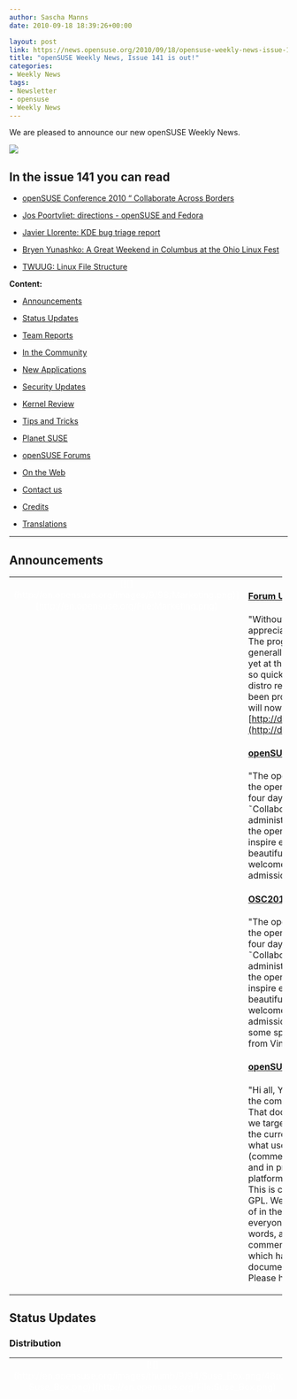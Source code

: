 ```yaml
---
author: Sascha Manns
date: 2010-09-18 18:39:26+00:00

layout: post
link: https://news.opensuse.org/2010/09/18/opensuse-weekly-news-issue-141-is-out/
title: "openSUSE Weekly News, Issue 141 is out!"
categories:
- Weekly News
tags:
- Newsletter
- opensuse
- Weekly News
---
```



We are pleased to announce our new openSUSE Weekly News.


<!-- more -->








[![](http://en.opensuse.org/images/6/6d/Opensuse_weekly_news_banner.png)](http://en.opensuse.org/File:Opensuse_weekly_news_banner.png)













## In the issue 141 you can read




  * [ openSUSE Conference 2010 “ Collaborate Across Borders](https://news.opensuse.org/?p=4519#openSUSE_Conference_2010_.E2.80.93_Collaborate_Across_Borders)


  * [ Jos Poortvliet: directions - openSUSE and Fedora](https://news.opensuse.org/?p=4519#Jos_Poortvliet:_directions_-_openSUSE_and_Fedora)


  * [ Javier Llorente: KDE bug triage report](https://news.opensuse.org/?p=4519#Javier_Llorente:_KDE_bug_triage_report)


  * [ Bryen Yunashko: A Great Weekend in Columbus at the Ohio Linux Fest](https://news.opensuse.org/?p=4519#Bryen_Yunashko:_A_Great_Weekend_in_Columbus_at_the_Ohio_Linux_Fest)


  * [ TWUUG: Linux File Structure](https://news.opensuse.org/?p=4519#TWUUG:_Linux_File_Structure)















**Content:**




  * [ Announcements](https://news.opensuse.org/?p=4519#Announcements)


  * [ Status Updates](https://news.opensuse.org/?p=4519#Status_Updates)


  * [ Team Reports](https://news.opensuse.org/?p=4519#Team_Reports)


  * [ In the Community](https://news.opensuse.org/?p=4519#In_the_Community)


  * [ New Applications](https://news.opensuse.org/?p=4519#New.2FUpdated_Applications_.40_openSUSE)


  * [ Security Updates](https://news.opensuse.org/?p=4519#Security_Updates)


  * [ Kernel Review](https://news.opensuse.org/?p=4519#Kernel_Review)


  * [ Tips and Tricks](https://news.opensuse.org/?p=4519#Tips_and_Tricks)


  * [ Planet SUSE](https://news.opensuse.org/?p=4519#Planet_SUSE)


  * [ openSUSE Forums](https://news.opensuse.org/?p=4519#openSUSE_Forums)


  * [ On the Web](https://news.opensuse.org/?p=4519#On_the_Web)


  * [ Contact us](https://news.opensuse.org/?p=4519#Feedback_.2F_Communicate_.2F_Get_Involved)


  * [ Credits](https://news.opensuse.org/?p=4519#Credits)


  * [ Translations](https://news.opensuse.org/?p=4519#Translations)







  



  






  






  






  






  






  






  






  






  






  






  






  






  






  






  






  






  






  






  






  






* * *


  






## Announcements








<table style="width: 98%;" class="zeroBorder" >
<tbody >
<tr >

<td style="color: rgb(255, 255, 255); text-align: center; vertical-align: top; width: 36px;" >[![](http://en.opensuse.org/images/9/98/Marketing.png)](http://en.opensuse.org/File:Marketing.png)
</td>

<td style="margin: 0pt 1em 0pt 0pt;" >


####  [Forum Users Benefit from openSUSE KDE Repository](https://news.opensuse.org/2010/09/12/forum-users-benefit-from-opensuse-kde-repository/)


"Without question, users who frequent the openSUSE forums are very appreciative of all the work being done by ALL the various development teams. The progressive nature of KDE4 continues to spark a great deal of interest generally, though especially do users want options to try the latest and greatest, yet at the same time maintain a level of stability. With KDE development moving so quickly between distribution releases, users don™t want to be stuck with the distro release version of KDE. The much requested 4.5.* stable repo has now been provided for openSUSE 11.3 users. Those currently using the Factory repo will now be able to switch to:  [http://download.opensuse.org/repositories/KDE:/Release:/45/openSUSE_11.3/](http://download.opensuse.org/repositories/KDE:/Release:/45/openSUSE_11.3/)"  


####  [openSUSE Conference 2010 “ Collaborate Across Borders](https://news.opensuse.org/2010/09/13/collaborate-across-borders/)


"The openSUSE Conference brings together users, contributors and friends of the openSUSE project from 20th to 23rd October in Nuremberg, Germany. Over four days, more than seventy talks and workshops explore the theme of ˜Collaboration Across Borders˜ in Free and Open Source software communities, administration and development. The conference is the yearly get-together of the openSUSE project to give its people a chance to meet face to face, talk to and inspire each other. It takes place in the Berufsförderungswerk Nuremberg in the beautiful surroundings of the Franconian metropole. Everybody interested is welcome to join and enjoy the program which starts each day at 9am, the admission is free."  


####  [OSC2010 Sneak Peaks “ Vincent Untz: Explaining GNOME 3](https://news.opensuse.org/2010/09/15/osc2010-sneak-peaks-vincent-untz-explaining-gnome-3/)


"The openSUSE Conference brings together users, contributors and friends of the openSUSE project from 20th to 23rd October in Nuremberg, Germany. Over four days, more than seventy talks and workshops explore the theme of ˜Collaboration Across Borders˜ in Free and Open Source software communities, administration and development. The conference is the yearly get-together of the openSUSE project to give its people a chance to meet face to face, talk to and inspire each other. It takes place in the Berufsförderungswerk Nuremberg in the beautiful surroundings of the Franconian metropole. Everybody interested is welcome to join and enjoy the program which starts each day at 9am, the admission is free. The openSUSE Conference 2010 Sneak Peaks will introduce some speakers and talks to you.]  Today we feature the talk Explaining GNOME 3³ from Vincent Untz."  


####  [openSUSE: Finding The Target](https://news.opensuse.org/2010/09/16/opensuse_finding_target/)


"Hi all, Your strategy team has been working hard, as promised, to incorporate the comments you have all given over the last few months into a new document. That document aims to describe where openSUSE stands right now, what users we target, what we are doing. Who we are has been covered pretty decently in the current community statement and now we would like to present you with what users we target.  While you can all give us your input in the usual way (commenting down here, replying on the openSUSE mailinglists, on the forums and in private mail or IM), we have decided to make use of another commenting platform which is much more suited for a discussion like the one we are having. This is called co-ment, a pretty awesome commenting tool under the GNU Affero GPL. We would like to ask you to give your input on the document there instead of in the other channels so the discussion will be more structured and easier for everyone to follow. Select some text you want to comment on (a word, a few words, a sentence) and choose the little yellow + sign on the top-left to add your comment. If you click a colored section of the text, you can see the comments which have been made on it and add your own. Easy peasy!  You can find the document here. And for reference here the openSUSE Strategy portal on the wiki. Please have fun!" 
</td>
</tr>
</tbody>
</table>





  









## Status Updates








### Distribution





<table style="width: 98%;" class="zeroBorder" >
<tbody >
<tr >

<td style="color: rgb(255, 255, 255); text-align: center; vertical-align: top; width: 36px;" >[![](http://en.opensuse.org/images/thumb/9/94/Suse_Box.png/48px-Suse_Box.png)](http://en.opensuse.org/File:Suse_Box.png)
</td>

<td style="margin: 0pt 1em 0pt 0pt;" >  




####  [Nelson Marques: merc retro adds fuse](http://nmarques.digitalwhores.net/2010/09/12/merc-retro-adds-fuse/)


"˜merc retro™ is a small project I started on SUSE Studio and aims to deploy a minimalist install of openSUSE 11.3 with GNOME and some applications. ˜merc retro™ is intended to run from a self bootable USB stick and comes packing some handpicked applications:..."  


####  [Jos Poortvliet: directions - openSUSE and Fedora](http://nowwhatthe.blogspot.com/2010/09/directions-opensuse-and-fedora.html)


"Interestingly enough, in parallel to our discussion about where we're going, Fedora is also discussing strategy. One particularly good blog post by MáirÃ­n Duffy about target users of Fedora offers some interesting insights.  **Situation** On Fedora, there are basically four repositories:  * Stable - end user product  * Testing - stabilisation tree  * Rawhide - development tree (our factory)  * Kopers - personal repositories (bit like our Build Service home projects)  As you might know, Fedora Stable does currently receive quite some package updates over it's lifecycle - catering to users who want the latest software. The downside of this is that it sacrifices stability - you can't have your cake and eat it too. And for some users - even that isn't enough. They want the latest Banshee when it is released right away - not wait for it to mature in Testing. So they have to enable Rawhide repositories - often bringing in far more unstable software than just Banshee or whatever they're after. And that software is build against a whole different stack - Rawhide has moved beyond stable of course, adding things like a newer glib or other base libraries and building against a newer GCC. All this creates a significant risk for instability."  


####  Bugzilla




**Important links:**




  * [Detailed Bugzilla Report](https://bugzilla.novell.com/report.cgi?x_axis_field=bug_severity&y_axis_field=product&z_axis_field=&query_format=report-table&short_desc_type=allwordssubstr&short_desc=&long_desc_type=fulltext&long_desc=&classification=openSUSE&bug_file_loc_type=allwordssubstr&bug_file_loc=&status_whiteboard_type=allwordssubstr&status_whiteboard=&keywords_type=anywords&keywords=&bug_status=UNCONFIRMED&bug_status=NEW&bug_status=ASSIGNED&bug_status=NEEDINFO&bug_status=REOPENED&emailassigned_to1=1&emailtype1=substring&email1=&emailassigned_to2=1&emailreporter2=1&emailqa_contact2=1&emailcc2=1&emailtype2=substring&email2=&bugidtype=include&bug_id=&votes=&chfieldfrom=&chfieldto=Now&chfieldvalue=&format=table&action=wrap&field0-0-0=noop&type0-0-0=noop&value0-0-0=)


  * [Submitting Bug Reports](http://en.opensuse.org/openSUSE:Submitting_bug_reports)


  * [Bug Reporting FAQ](http://en.opensuse.org/openSUSE:Bug_reporting_FAQ)


</td>
</tr>
</tbody>
</table>





  







## Team Reports





### Build Service Team





<table style="width: 98%;" class="zeroBorder" >
<tbody >
<tr >

<td style="color: rgb(255, 255, 255); text-align: center; vertical-align: top; width: 36px;" >[![](http://en.opensuse.org/images/9/98/OWN-oxygen-Build-Service.png)](http://en.opensuse.org/File:OWN-oxygen-Build-Service.png)
</td>

<td style="margin: 0pt 1em 0pt 0pt;" >


####  [Andreas Jaeger: Build Service Cheat Sheet](http://lizards.opensuse.org/2010/09/13/build-service-cheat-sheet/)


"Last week I had some discussions with colleagues about the build service and Berthold and Darix suggested to create some kind of reference card for the build service.  So, I™ve sat down, learned how others do sheat cheets, e.g. via XML or in OpenOffice.org and then decided to go the easy route with columns using an OpenOffice.org text document.  The first version is now available for download. It describes building packages for Factory, reviewing of package submissions, maintenance, package editing, miscellaneous commands and osc installation. The file is supposed to be printed on two sides of a paper “ and then cut the paper to A5."  


####  Build Service Statistics




Statistics can be found at [http://build.opensuse.org](http://build.opensuse.org/)



</td>
</tr>
</tbody>
</table>





  







### KDE Team





<table style="width: 98%;" class="zeroBorder" >
<tbody >
<tr >

<td style="color: rgb(255, 255, 255); text-align: center; vertical-align: top; width: 36px;" >[![](http://en.opensuse.org/images/thumb/7/73/Kde-logo.jpg/48px-Kde-logo.jpg)](http://en.opensuse.org/File:Kde-logo.jpg)
</td>

<td style="margin: 0pt 1em 0pt 0pt;" >  




####  [Javier Llorente: KDE bug triage report](http://lizards.opensuse.org/2010/09/12/kde-bug-triage-report/)


"Last month there was a KDE bug triage (sorry for the late report) and we squashed 60 bugs :-D  Thanks to all the people who contributed in making the KDE experience a bit better, especially Stephen Dunn and Christian Trippe. ;-)  Remember, this hasn™t finished here. Going through the bug reports always helps!" 
</td>
</tr>
</tbody>
</table>





  







### Mono Team





<table style="width: 98%;" class="zeroBorder" >
<tbody >
<tr >

<td style="color: rgb(255, 255, 255); text-align: center; vertical-align: top; width: 36px;" >[![](http://en.opensuse.org/images/thumb/8/87/Mono_project_logo.png/48px-Mono_project_logo.png)](http://en.opensuse.org/File:Mono_project_logo.png)
</td>

<td style="margin: 0pt 1em 0pt 0pt;" >  




####  [AndrÃ©s G. Aragoneses: Fines and NGOs](http://knocte.blogspot.com/2008/04/fines-and-ngos.html)


"My flatmates and I are moving to another place. Actually, it's a place that is very close to the previous one, so we will still live in the center of Madrid. Basically the place is a bit better, with less traffic noise, and we now have a big terrace to enjoy the summer better!  However, the move is turning a bit irritating because it has coincided with the Q1 timeline of our project and I'm becoming crazy trying to give my best with both things. This move was planned even before I joined Novell; if I had joined before, maybe I would have preferred to stay in the previous place because now it's very likely that I move to Cambridge (MA) on October of this year." 
</td>
</tr>
</tbody>
</table>





  







### openFATE Team





<table style="width: 98%;" class="zeroBorder" >
<tbody >
<tr >

<td style="color: rgb(255, 255, 255); text-align: center; vertical-align: top; width: 36px;" >[![](http://en.opensuse.org/images/thumb/c/c2/Logo-fate.png/48px-Logo-fate.png)](http://en.opensuse.org/File:Logo-fate.png)
</td>

<td style="margin: 0pt 1em 0pt 0pt;" >  




####  [#310515: Filesystem compatybility layer](https://features.opensuse.org/310515)


"Many closed source software are designed to working with only one operating system. Main problem to creating closed source application to Unix is filesystem hierarchy difference. (...)"  


####  [#310516: YaST2 DNSSEC](https://features.opensuse.org/310516)


"With the root zone now being signed, DNSSEC is finally seeing adoption. It would be really nice for YaST to be able to generate a signed zone."  


####  [#310517: DKIM and DomainKeys support](https://features.opensuse.org/310517)


"DKIM is now widely adopted by all major E-Mail providers and is considered a key check in anit-spam systems. While many people and organizations deploy one of the big integrated mail solutions or use a hosted solution, some just want good, old, plain SMTP. We should help these people, to get highest level of security directly with their operating system of choice."  


####  [#310518: Make openSUSE 11.4 12.0](https://features.opensuse.org/310518)


"Since going from SUSE 9 to 10, going to the next major version happened after xx.3. openSUSE 11.4 will come after 11.3, so it should follow this pattern. If this became permanent, then with the release cycle one could always predict what release and when."  


####  [#310530: 4 Options for better SUSE install and backup flexibility](https://features.opensuse.org/310530)


"I would like to see the same installation flexibility for SUSE as is available for Ubuntu and Fedora.  SUSE uses a wonderfully polished installer, however, the following features are either missing or I am not informed on how to use the following, which I think would be a great addition to SUSE distro and suse studio for the average or even small business user. (...)"  


####  [#310532: Using the torrent protocol in package manager](https://features.opensuse.org/310532)


"I believe talk about the benefits of the torrent protocol is not necessary.  Integrating the torrent in yast (or directly in libzypp), will also reduce the bandwidth consumption of servers, improving the speed of many users.It would be possible to use all of the servers contained in metalink and add them as seed. (...)"  


####  [#310560: Server Download Option for 11.4+](https://features.opensuse.org/310560)


"I am sure this may have been proposed before, but just in case I think it is a good move if the SUSE project would consider the following...  #Proposal Break 11.4+ distributions into the following downloadable images from the opensuse.org site..."  


####  [#310563: Dashboard Install GUI](https://features.opensuse.org/310563)


"Create a dashboard install on the DVD at the installation screen to help new users better understand the install options available to them. By this I mean where the selections come up to install Gnome, KDE, etc. that a dashboard listing replace it showing the Gnome, KDE, LXDE, XCFE, JeOS, Server, and Server/Server GUI as separate icons rather than a drop down list to select. Additionally, as the user scrolls across the icon it would give them a a summary description of the type of system it will install and possibly a screenshot or two to see if they will like it visually. Then as the install proceeds the user can customize the package selection later as is currently part of the system."  


####  Statistics




[Feature](https://features.opensuse.org/) statistics for [openSUSE 11.4](https://features.opensuse.org/statistic/product/22236)




[More information on openFATE](http://en.opensuse.org/openSUSE:Openfate)



</td>
</tr>
</tbody>
</table>





  







### Translation Team





<table style="width: 98%;" class="zeroBorder" >
<tbody >
<tr >

<td style="color: rgb(255, 255, 255); text-align: center; vertical-align: top; width: 36px;" >[![](http://en.opensuse.org/images/thumb/9/95/Icon-localize.png/48px-Icon-localize.png)](http://en.opensuse.org/File:Icon-localize.png)
</td>

<td style="margin: 0pt 1em 0pt 0pt;" >  




####  Localization




  * Daily updated translation statistics are available on the [openSUSE Localization Portal](http://i18n.opensuse.org/). 


  * [Trunk Top-List](http://i18n.opensuse.org/stats/trunk/toplist.php) “ [Localization Guide](http://en.opensuse.org/OpenSUSE_Localization_Guide)


</td>
</tr>
</tbody>
</table>





  









## In the Community 








<table style="width: 98%;" class="zeroBorder" >
<tbody >
<tr >

<td style="color: rgb(255, 255, 255); text-align: center; vertical-align: top; width: 36px;" >[![](http://en.opensuse.org/images/3/31/Icon-project.png)](http://en.opensuse.org/File:Icon-project.png)
</td>

<td style="margin: 0pt 1em 0pt 0pt;" >  




####  [Bryen Yunashko: A Great Weekend in Columbus at the Ohio Linux Fest](http://feedproxy.google.com/%7Er/Bryen/%7E3/S6MLBhvOYCE/)


"The weekend has come and gone and I™ve had a great weekend at the Ohio Linux Fest in Columbus, Ohio. A bit busy and intense at times as I was wearing my two hats¦ both representing openSUSE and representing GNOME-A11y.  So, I got there on Friday morning and checked out the only two sessions I could make time to see for the whole weekend. Unfortunately, ASL interpreters I had arranged for to assist me over the weekend had backed out so I was very lost communication-wise for the most part during the weekend. But I persevered¦.  I checked out the sessions led by Mel Chua (Red Hat™s Community Education Engineer) and Robyn Bergeron (Fedora Marketing lead). I had befriended both of them just a couple of months earlier at the Community Leadership Summit. Even though I wasn™t going to have an interpreter present, I went to see both sessions because I™m always supportive of those whom I know and go to their sessions as a show of support whenever I can."  


###  Events & Meetings




Past: 




  * [**September 08, 2010: openSUSE Board Meeting**](https://news.opensuse.org/2010/03/24/opensuse-board-meeting/)


  * [**September 14, 2010: openSUSE GNOME IRC Meeting**](https://news.opensuse.org/2010/09/08/opensuse-gnome-irc-meeting-2/)


  * [**September 15, 2010: German Wiki Team Meeting**](https://news.opensuse.org/2010/05/30/german-wiki-team-meeting-2/)


  * [**September 16, 2010: ï»¿openSUSE KDE Team meeting**](https://news.opensuse.org/2010/05/13/%ef%bb%bfopensuse-kde-team-meeting/)



Upcoming: 




  * [** September 21, 2010: openSUSE Marketing Team Meeting**](https://news.opensuse.org/2010/07/26/opensuse-marketing-team-meeting-7/)


  * [** September 22, 2010: openSUSE Board Meeting**](https://news.opensuse.org/2010/03/24/opensuse-board-meeting/)


  * [** September 29, 2010: German Wiki Team Meeting**](https://news.opensuse.org/2010/05/30/german-wiki-team-meeting-2/)


  * [** September 30, 2010: ï»¿openSUSE KDE Team meeting**](https://news.opensuse.org/2010/05/13/%ef%bb%bfopensuse-kde-team-meeting/)


  * You can find more informations on other events at: 


    * [openSUSE News/Events](https://news.opensuse.org/category/events/) “ [Local events](http://en.opensuse.org/openSUSE:Ambassadors_events)




###  openSUSE for your ears




  * The openSUSE Weekly News are available as Livestream or Podcast in the German Language. You can hear it or download it on [http://blog.radiotux.de/podcast](http://blog.radiotux.de/podcast). 




###  From Ambassadors





####  [Carlos Ribeiro: The openSUSE ambassadors were present at VOLDAY](http://softwarelivre.org/usesuse/blog/the-opensuse-ambassadors-were-present-at-volday)


"The first VOLDAY helded in SÃ£o Paulo is over ...  But ... For sure I can say that was another success for Brazilians Linux communities, sponsors, and everyone involved, had an excellent level of talks and the presence of ambassadors openSUSE was secured by two presentations and distribution of some openSUSE dual-layer DVDs, which surprised everyone because one side has the facility for 32-bit machines and 64-bit in other side. (...)"  


####  [Bruno Friedmann: frOsCamp day I](http://lizards.opensuse.org/2010/09/17/froscamp-day-i/)


"So our little team found it™s way to Zürich yesterday.  Every body is here this morning.  More content will be coming, but I offer you an exclusive look & preview right now !"  


###  openSUSE in $COUNTRY


"Details"  


###  Communication




  * [The Mailinglists](http://lists.opensuse.org/)


  * [The openSUSE Forums](http://forums.opensuse.org/)] 




###  Contributors




  * [The User Directory](http://users.opensuse.org/)


</td>
</tr>
</tbody>
</table>





  









## New/Updated Applications @ openSUSE








<table style="width: 98%;" class="zeroBorder" >
<tbody >
<tr >

<td style="color: rgb(255, 255, 255); text-align: center; vertical-align: top; width: 36px;" >[![](http://en.opensuse.org/images/1/10/OWN-oxygen-New-Updated-Applications.png)](http://en.opensuse.org/File:OWN-oxygen-New-Updated-Applications.png)
</td>

<td style="margin: 0pt 1em 0pt 0pt;" >


####  [Packman: guake 0.4.2-1](http://packman.links2linux.org/package/guake)


"Guake is a top-down terminal for Gnome (in the style of Yakuake for KDE, Tilda or the terminal used in Quake)."  


####  [Packman: pyalsaaudio 0.6-1](http://packman.links2linux.org/package/pyalsaaudio)


"This package contains wrappers for accessing the ALSA API from Python. It is currently fairly complete for PCM devices and Mixer access. MIDI sequencer support is low on our priority list, but volunteers are welcome. "  


####  [Awesome Music Player That Rocks: Jajuk](http://tuxarena.blogspot.com/2010/09/awesome-music-player-that-rocks-jajuk.html)


"Jajuk is a free, cross-platform music player available for Linux, Windows and Mac OS X, written in Java. I never used Jajuk before, so I tested it for the first time today, an I'm really impressed. Let me explain.  **Introduction** The version I'm going to talk about is 1.9 RC2, which is the version currently included in Ubuntu 10.10 Beta. Jajuk is written in Java and it uses the mplayer engine for playing audio files, and comes with a full set of features, most of them reviewed here."  The Package jajuk is [available](http://packman.links2linux.de/package/jajuk) in the Packman Repository.  


####  [Packman: kmediafactory 0.8.0-2](http://packman.links2linux.org/package/kmediafactory)


"KMediafactory is easy to use template based dvd authoring tool. You can quickly create DVD menus for home videos and TV recordings in three simple steps."  


####  [Packman: cclive 0.6.3-1](http://packman.links2linux.org/package/cclive)


"cclive is a command line video extraction utility similar to clive but focuses on low requirements. Its features are few and essential.  cclive is intended for users who prefer lightweight and "snappy" programs. It was written in C and depends on libcurl. cclive sports much of the same features but some compromises were made along the way to keep the prerequisites low."  


####  [Packman: eMount 0.10.3](http://packman.links2linux.org/package/eMount)


"EMount is a free system administrator tool for Linux that can mount, encrypt and manage disk image files and physical disk drives. It relies on cryptsetup, which implements the LUKS disk encryption specification."  


####  [OMG!SUSE! team: F-Spot 0.8: Attention grabbing headline!](http://feedproxy.google.com/%7Er/omgsuse/%7E3/W8ad0UYeLJY/f-spot-08-attention-grabbing-headline)


"Oh yeah, I bet that headline really grabbed your attention didn't it! Let's face it, to the untrained eye F-Spot announcing a new stable release series might not seem exciting but I can assure it kind-of sort-of is.  In the three or four months since the last stable version, 0.6.2, was released the F-Spot team has been churning through releases throughout the summer fixing bugs left and right, refactoring code and adding the occasional snazzy feature." F-Spot is available in the GNOME:Apps Repository."  


####  [OBS openSUSE:11.3:Update/seamonkey r2 commited](http://hermes.opensuse.org/messages/5175754)


"Updated to Version 2.0.8"  


####  [OBS openSUSE:11.3:Update/MozillaFirefox r2 commited](http://hermes.opensuse.org/messages/5151796)


"Updated to Version 3.6.10"  


####  [OBS openSUSE:11.3:Update/mozilla-xulrunner192 r2 commited](http://hermes.opensuse.org/messages/5151795)


"Updated to 1.9.2.10" 


  * You can find other interesting Packages at: 


  * [Packman](http://packman.links2linux.de/rdf/packman_en.rdf) “ [OBS](https://hermes.opensuse.org/feeds/53368.rdf)


</td>
</tr>
</tbody>
</table>





  









## Security Updates








<table style="width: 98%;" class="zeroBorder" >
<tbody >
<tr >

<td style="color: rgb(255, 255, 255); text-align: center; vertical-align: top; width: 36px;" >[![](http://en.opensuse.org/images/6/68/Logo-SecurityUpdates.png)](http://en.opensuse.org/File:Logo-SecurityUpdates.png)
</td>

<td style="margin: 0pt 1em 0pt 0pt;" >


To view the security announcements in full, or to receive them as soon as they're released, refer to the [openSUSE Security Announce](http://lists.opensuse.org/opensuse-security-announce/) mailing list.  

  







####  [SUSE Security Announcement: Linux kernel (SUSE-SA:2010:041)](http://lists.opensuse.org/opensuse-security-announce/2010-09/msg00005.html)




  * Package: kernel 


  * Announcement ID: SUSE-SA:2010:041 


  * Date: Fri, 17 Sep 2010 14:00:00 +0000 


  * Affected Products: openSUSE 11.3 


  * Vulnerability Type: local privilege escalation 


  * CVSS v2 Base Score: 7.2 (AV:L/AC:L/Au:N/C:C/I:C/A:C) 


  * SUSE Default Package: yes 




####  [SUSE Security Announcement: Linux kernel (SUSE-SA:2010:040)](http://lists.opensuse.org/opensuse-security-announce/2010-09/msg00004.html)




  * Package: kernel 


  * Announcement ID: SUSE-SA:2010:040 


  * Date: Mon, 13 Sep 2010 15:00:00 +0000 


  * Affected Products: SUSE Linux Enterprise High Availability 


  * Extension 11 SP1 


  * SUSE Linux Enterprise Desktop 11 SP1 


  * SUSE Linux Enterprise Server 11 SP1 


  * Vulnerability Type: remote denial of service 



  





</td>
</tr>
</tbody>
</table>





  









## Tips and Tricks








<table style="width: 98%;" class="zeroBorder" >
<tbody >
<tr >

<td style="color: rgb(255, 255, 255); text-align: center; vertical-align: top; width: 36px;" >[![](http://en.opensuse.org/images/9/98/OWN-oxygen-Tips-and-Tricks.png)](http://en.opensuse.org/File:OWN-oxygen-Tips-and-Tricks.png)
</td>

<td style="margin: 0pt 1em 0pt 0pt;" >  




###  For Desktop Users





####  [Scott Photographics: How to make Photographs Vintage in GIMP](http://www.scottphotographics.com/how-to-make-photographs-vintage-in-gimp/)


"Vintage style is sometimes desired to achieve a certain mood and aesthetic for a photograph. In this Gimp tutorial I™ll show you how to make your photographs Vintage in a few short easy steps. (...)" 


  







###  For Commandline/Script Newbies





####  [TWUUG: Linux File Structure](http://www.twuug.org/mediawiki/index.php/Linux_File_Structure)


"There are many differences between Linux and a MS-Windows system, but the most noticeable and beneficial is the file system. In Linux we do not use drive letters to symbolize different partitions or drives. Under Linux, there is one main directory the / or root directory. You can relate this to the C: drive under MS-Windows. Each directory can be a directory or a mounted partition.  The main directory is called the root directory, and it's denoted with a single slash (/). This concept may seem strange, but it actually makes life easy for you when you want to add more space. As an example, lets say you are running out of space in your home directory, in Linux you can hook a new hard drive up to your computer, copy the files from your home directory to it and mount it as your /home directory. This functionality allows a lot less modification and trouble when expanding your system." 


  







###  For Developers and Programmers





####  [HowtoForge/Falko Timme: Installing PHP5 Debugger On OpenSUSE 11.3](http://www.howtoforge.com/installing-php5-debugger-on-opensuse-11.3)


"This tutorial shows how to install php5 debugger (xdebug) on OpenSUSE 11.3.  I suppose you have installed Apache2 and PHP5 packages through zypper or yast. If not, please run: 


zypper install php5 apache2 apache2-mod_php5


The reason I use xdebug is, as far as I know now, xdebug supports php 5.3 or above. (...)"  


####  [Benjamin Weber: Java Abuse: Inline instanceof](http://benjiweber.co.uk/blog/2010/09/16/java-abuse-inline-instanceof/)


"One annoyance in Java is having to do instanceof checks on multiple lines. e.g.  if (object instanceof Foo) { Foo foo = (Foo)object; foo.foo(); }  While this is often a sign of a design failure, there are times when instanceof checks are required often due to framework constraints etc. The above is quite ugly and involves using 3 lines instead of 1 for a single method call. If foo() is a void method we can™t even use the ternary ? : operator to make it more concise."  


####  [Ladislav Slezak: Debugging Ruby on Rails Application](http://lslezak.blogspot.com/2009/05/degugging-ruby-on-rails-application.html)


"How to debug a Ruby on Rails application?  I needed to debug a Ruby on Rails application which I just have started to develop. I put some logging commands to the code but it's not as good as using a full debugger for inspecting internal data at runtime.  **What's needed?** For debugging a Rails application ruby-debug gem is needed. It can be installed by command sudo gem install ruby-debug in Linux or as a package from an installation repository."  


####  [Ladislav Slezak: Renaming a Rake task](http://lslezak.blogspot.com/2009/06/renaming-rake-task.html)


"Rake has a class for creating packaging task which builds a compressed package from the sources. It's called Rake::PackageTask and it's quite easy to use it, see the documentation.  Unfortunately the name of the created task is package and it's hardcoded so it cannot be changed.  Yast uses make and the standard targets are package and package-local." 


  







###  For System Administrators





####  [Pascal Bleser: My dot Xdefaults](http://dev-loki.blogspot.com/2010/09/my-dot-xdefaults.html)


"~/.Xdefaults is the configuration file for all X applications and while most nowadays provide configuration interfaces, some can only be configured there. rxvt-unicode is one of them, but it's probably the fastest X terminal emulator available today, both in terms of startup and render times. It is also exceptionally good at rendering unicode.  The default colors in terminals are quite.. well, let's say "flashy" and not necessarily sweet on the eye, to say the least. Some months ago, I ran over an Xdefaults configuration for rxvt-unicode that changes those colors to a nice-on-the-eye, consistent set of darker colors, which fit exceptionally well in a terminal with a black background. Unfortunately, I don't have the URL any more, and all credits go to the original author."  


####  [Jigish Gohil: On-Access virus scanning on openSUSE 11.3](http://lizards.opensuse.org/2010/09/14/on-access-virus-scanning-on-opensuse-11-3/)


"One of the most useful deployment scenario for Linux in enterprise or educational environment is a fileserver with on access virus scanning, to serve Windows PCs on the network of course. Long ago there used to be samba-vscan that worked very nicely, it went missing in openSUSE 11.2 so dazuko kernel module worked in its place. On 11.3 dazuko is no longer available, enter dazukofs.  DazukoFS is a stack-able filesystem for virus scanning, here is how it works:  Install clamav, clamav-db and dazukofs, dazukofs-kmp-yourkernelflavor via 1-click."  


####  [HowtoForge/Falko Timme: How To Set Up WebDAV With Apache2 On OpenSUSE 11.3](http://www.howtoforge.com/how-to-set-up-webdav-with-apache2-on-opensuse-11.3)


"This guide explains how to set up WebDAV with Apache2 on an OpenSUSE 11.3 server. WebDAV stands for Web-based Distributed Authoring and Versioning and is a set of extensions to the HTTP protocol that allow users to directly edit files on the Apache server so that they do not need to be downloaded/uploaded via FTP. Of course, WebDAV can also be used to upload and download files. (...)"  


####  [Jared Ottley: Alfresco: Default Quota Policy](http://feeds.ottleys.net/%7Er/jaredottley/%7E3/XNvJqbv3GxM/alfresco-default-quota-policy)


"For this post I want to share another policy from recent request from a customer. The project was to help them develop a way to have usage quotas set to a default value when a new user/person was added to Alfresco. (There is an important distinction between the two.) A few months ago I had a discussion about possible ways to implement this kind of functionality with a co-worker and had a few ideas brewing as we started the engagement."  


####  [Thomas Schmidt: Developing Google Android Apps on openSUSE](http://digitalflow.de/index.php?seite=blog&postid=36)


"Creating an Android application is quite easy, you basically need 3 things:  * The Google Android SDK Tools (a complete set of development and debugging tools)  * Eclipse with the Android Development Tools (ADT) Plugin  * A good idea for your new app :-)" 
</td>
</tr>
</tbody>
</table>





  









## Planet SUSE








<table style="width: 98%;" class="zeroBorder" >
<tbody >
<tr >

<td style="color: rgb(255, 255, 255); text-align: center; vertical-align: top; width: 36px;" >[![](http://en.opensuse.org/images/thumb/f/fe/Logo-PlanetSUSE.png/48px-Logo-PlanetSUSE.png)](http://en.opensuse.org/File:Logo-PlanetSUSE.png)
</td>

<td style="margin: 0pt 1em 0pt 0pt;" >  




####  [Andres Silva: Menu Spectrum: Understanding Start Menus Across Different Platforms](http://anditosan.blogspot.com/2010/09/menu-spectrum-understanding-start-menus.html)


"Here is the long awaited review of some of the developments on the launch menu sector. Please take notice that because of the great variety of menus out there, I will make mistakes in their names. They could be called "start menu," "launcher," etc. So please, bear with me through this post. Hopefully putting these menus side by side will help us make sense of what we use in order to launch applications on our operating systems.  It is important to understand these menus and the changes they have suffered over time. probably you will find valuable information that will aid us in making a better launcher application for openSUSE."  


####  [Pascal Bleser: Packman for SLE 11 SP1](http://dev-loki.blogspot.com/2010/09/at-packman-and-with-support-of-dinar.html)


"At Packman, and with the support of Dinar "k0da" Valeev, who provided us with an additional build host for our Build Service instance, we now provide a selected set of "essential" multimedia/codec packages for SUSE Linux Enterprise 11 (SP1)."  


####  [OMG!SUSE! team: OMG! SUSE! entrevista Jos Poortvliet!](http://feedproxy.google.com/%7Er/omgsuse/%7E3/GWaOuFjp-Ew/omg-suse-entrevista-jos-poortvliet)


"openSUSE Ambassador and all around nice guy, Carlos Ribeiro, translated our "September Geeko Gist" into Brazilian-Portuguese over on softwarelivre.org.  While I don't speak the language, Carlos has done a great job helping out with the openSUSE Marketing team as well as the openSUSE Ambassadors program in Brazil, so I'm sure the translation is nearly perfect.  If you're fluent, you should check out his translation: OMG! SUSE! entrevista Jos Poortvliet!"  


####  [OMG!SUSE! team: Browsing Comfortably on KDE](http://feedproxy.google.com/%7Er/omgsuse/%7E3/eoM8mdmsIzU/browsing-comfortably-kde)


"Being a KDE user, I can get annoyed by the fact that a lot of popular apps out there using GTK+ somehow never seem to look right in KDE! Two of the most notable offenders are the popular web browsers (as you all told us last week): Opera and Google Chrome. Let's make them look nice and polished on our already beautiful KDE desktop:"  


####  [Thomas Thym: Strategy is mighty!](http://ungethym.blogspot.com/2010/09/strategy-is-mighty.html)


"Following the openSUSE strategy discussion I read some reasonable questions and comments like: Why do we invest time into that useless strategy discussion? What is the benefit of a strategy? Strategy is only for companies!  This is a follow up to my friend Jos' post about strategy.  **I love strategy!** (Strategy was one of my major subjects at university and a research focus of the chair I worked and taught over four years.) So I might be biased. Nevertheless I want to convince you share some of my thoughts."  


####  [Michal Marek: Another openSUSE kernel git repo](http://lizards.opensuse.org/2010/09/14/another-opensuse-kernel-git-repo/)


"The mirror of the openSUSE kernel-source repository has been around for several months already, now there is something new: A repository that is actually usable :-) . The current kernel-source repository is a series of patches managed in git, which has some upsides, like the ability to easily cherry-pick a patch and port it to a different branch or send it upstream. But it is quite painful if you want to work with the code itself and not with patch files. A task as simple as determining if drivers/¦/foo.c in openSUSE-11.3 has or does not have a certain change requires checking out the branch and running the sequence-patch script to be able to look at the file. If you need to know when was the file changed, you have to run ˜quilt patches <file>™ to find out what patches touched the file and then ask git about the history of these patches. Neither convenient nor efficient. That™s why we have a second repository, that contains the mainline tree with all the suse patches applied. It™s located at [http://gitorious.org/opensuse/kernel](http://gitorious.org/opensuse/kernel), the clone url is git://gitorious.org/opensuse/kernel.git."  


####  [Duncan Mac-Vicar: The future of KDE instant messaging is happening now](http://duncan.mac-vicar.com/blog/archives/771#utm_source=feed&utm_medium=feed&utm_campaign=feed)


"Almost nine years passed since the first lines of Kopete code started to take form, in a remote country in the south part of the globe.  Still today, looking at an old Kopete screenshot has a special meaning for me. I had so much fun. I learned hundred of tricks and certainly it shaped me as a developer. Working with brilliant hackers across the world brought this multicultural curiosity. Both things combined resulted in myself living in a different country, married to a woman from yet another one, and having friend parties where almost everyone was from a different place, and working in a company involved in this great hobby.  However the world was different by then. At that point the discussion was whether you ICQed or you sent viruses via MSN. And the most difficult challenge was to get file transfer done right. Nothing of that matters anymore."  


####  [Luc Verhaegen: The linux desktop is dead!](http://libv.livejournal.com/22502.html)


"Or so it will be, soon, if these guys get their way.  Apparently, and this has been the hot new idea for the last year or two; for Xserver 1.10 people want to get rid of one of the greatest things that XFree86 brought us, and one of the better changes that happened after the X.org fork: modular graphics drivers.  While the current proposal is simply to undo the modularization work of the mid-naughties (thanks jezza!), it immediately sparked the imagination of others to go even further (to which Alanc answered rather strikingly). But merging drivers back is in itself already a very damaging move." 
</td>
</tr>
</tbody>
</table>





  









## openSUSE Forums








<table style="width: 98%;" class="zeroBorder" >
<tbody >
<tr >

<td style="color: rgb(255, 255, 255); text-align: center; vertical-align: top; width: 36px;" >[![](http://en.opensuse.org/images/e/ed/OWN-oxygen-openSUSE-Forums.png)](http://en.opensuse.org/File:OWN-oxygen-openSUSE-Forums.png)
</td>

<td style="margin: 0pt 1em 0pt 0pt;" >


####  [KDE4.5.* Repo Becomes available](http://forums.opensuse.org/english/news/tech-news/446152-kde-4-5-stable-repo-now-available.html)


"This is much awaited and desired by forum users. It's announcement should bring resounding praise and shouting from the rooftops."  


####  [Problem Booting after Kernel Update](http://forums.opensuse.org/english/get-help-here/install-boot-login/446005-problems-booting-after-update-opensuse-11-3-a.html)


"Get a fix on some of the problems being experienced after the latest Kernel Update. Not a pretty sight and for some, getting it fixed is no walk in the park."  


####  [Mounting Partitions](http://forums.opensuse.org/english/get-help-here/install-boot-login/446029-making-native-partition-extension.html)


"I used poetic licence on the title because the OP was somewhat confused. There is some useful info in this thread."  


####  [GMplayer not Playing Smoothly](http://forums.opensuse.org/english/get-help-here/multimedia/445722-gmplayer-doesnt-play-smoothly-11-3-a.html)


"User experience differing playback results from different media players. If we can just encourage them to follow the media guide." 
</td>
</tr>
</tbody>
</table>





  









## On the Web








<table style="width: 98%;" class="zeroBorder" >
<tbody >
<tr >

<td style="color: rgb(255, 255, 255); text-align: center; vertical-align: top; width: 36px;" >[![](http://en.opensuse.org/images/d/d6/OWN-oxygen-On-the-Web.png)](http://en.opensuse.org/File:OWN-oxygen-On-the-Web.png)
</td>

<td style="margin: 0pt 1em 0pt 0pt;" >  




###  Announcements





####  [Adobe Flash Player "Square"](http://labs.adobe.com/technologies/flashplayer10/)


"AdobeÂ® FlashÂ® Player "Square" is a preview release that enables native 64-bit support on Linux, Mac OS, and Windows operating systems, as well as enhanced support for Microsoft Internet Explorer 9 beta.  We have made this preview available so that users can test existing content and new platforms for compatibility and stability. Because this is a preview version of Flash Player, we don™t expect it to be as stable as a final release version of Flash Player. Use caution when installing Flash Player "Square" on production machines. (...)" 


  







###  Call for participation





####  [Miguel de Icaza: Unix Stack Exchange: Call for Help](http://tirania.org/blog/archive/2010/Sep-14.html)


"Thanks to everyone that helped us get the Unix StackExchange group up and running.  The site went into preview in record time, and then we went into Beta.  My call for help: I am currently at 1,211 points, on 6th place answering questions on the site.  So what I need you guys is to go and ask some interesting questions about Unix, Linux, Gnome in there, and I get to answer them with some awesome background.  If you ever had a pressing Unix question, now is the time to ask it on the site, and help me get those points up." 


  







###  Reports





####  [linuxjournal/Susan Linton: Scary New Horror Adventure Available for Linux](http://www.linuxjournal.com/content/scary-new-horror-adventure-available-linux?utm_source=feedburner&utm_medium=feed&utm_campaign=Feed%3A+LinuxJournal-BreakingNews+%28Linux+Journal+-+Breaking+News%29)


"The folks who brought the three-part Penumbra series to the Linux community now bring us another even more terrifying adventure. Amnesia: The Dark Descent follows Daniel as he confronts a sinister dark shadow in his quest to hunt and kill evil Alexander in order to save his own mind and life. Danger hides in every corner. Risk life and limb at every turn, your very sanity in peril with every step into the dark descent."  


####  [Linux.com/Joe Brockmeier: Five Features to Look Forward to in Firefox 4.0](http://www.linux.com/learn/tutorials/361828-five-features-to-look-forward-to-in-firefox-40)


"Firefox 4.0 is still a bit away from final release, but the time to think about switching is now. The Mozilla Project is releasing Firefox 4.0 beta 6 this week, and the current builds are really good. Why switch? I™ll give you five excellent reasons to jump on the 4.0 train today.  One of the great things about open source development is that you don™t have to wait for the final product to ship to get your hands on it. Case in point, I™ve been running development builds of the Firefox 4.0 series off and on for weeks. You can too, if you don™t mind some rapid changes and possible instability."  


####  [Phoronix/Michael Larabel: A First Look At The 2010 Linux Graphics Survey Results](http://www.phoronix.com/scan.php?page=article&item=lgs_2010_xds&num=1)


"Earlier this month we started once again our annual Linux Graphics Survey in which we poll our readers about their choices and opinions concerning graphics cards, display drivers, and other graphics / X.Org related features of the Linux desktop. While this survey is still going on through the end of September -- so you [still have time to participate](http://www.phoronix.com/vr.php?view=15238) -- here are the results from the first 6,300 people to submit their responses. We are publishing the results so far since there is the X Developers' Summit this week in Toulouse and some of these findings may prove to be useful during those discussions. (...)" 


  







###  Reviews and Essays





####  [Network World/Joe Brockmeier: Who's buying Novell? Place your bets](http://www.networkworld.com/community/blog/whos-buying-novell-place-your-bets)


"Rumor has it that Novell has tentatively reached a sale agreement that would split the business in two, and sell the Linux half to "a strategic buyer." Assuming the deal goes through, who's the unnamed suitor, and what does it mean for the SUSE Linux business and the openSUSE Project? (...)"  


####  [opensource.com/Chris Grams: Are you building a community or a club?](http://opensource.com/business/10/9/are-you-building-a-community-or-a-club)


"I've never been much for clubs. When I was young, I made a lousy cub scout. I wasn't a real "joiner" in high school or college either (just enough to get by) and I still don't get actively involved in many professional associations today.  But I'm a sucker for a noble mission. I find myself getting drawn into all sorts of things these days. Good causes, interesting projects, even big ideas like the reinvention of management all share my extra attention, brainpower, and resources. (...)"  


####  [hostreview/Josh Evin: Why Security Matters to us All](http://www.hostreview.com/blog/100913-why-security-matters-to-us-all)


"Most people take the Internet for granted. When it comes to the Internet as we know it “ Social Networks, Media Sites, Email, File Repositories, etc. “ usability is as far as our concern extends. If it works, that is all we care about. But the truth of the matter is that understanding the complexity of the Internet also helps you to understand why security is so overwhelmingly important, yet often overlooked."  


####  [LinuxMagazine/Joe Brockmeier: A quick look at OpenIndiana](http://www.linux-mag.com/id/7861/)


"OpenSolaris is dead, but OpenIndiana lives on. Just a few weeks after Oracle made it clear that OpenSolaris was dead as a doornail, the Illumos and OpenIndiana folks have a distribution ready for the OpenSolaris community that™s been left in a lurch by Oracle.  The code dropped on Tuesday, so I haven™t had a lot of time to muck with OpenIndiana yet. I spent a few hours with the live CD and installed it into VMware." 


  







###  Warning!





####  [US-CERT Current Activity - Adobe Releases Security Advisory for Flash Player](http://www.us-cert.gov/current/index.html#adobe_releases_security_advisory_for4)


"Adobe has released a security advisory to alert users of a vulnerability affecting Adobe Flash Player. This vulnerability affects Flash Player 10.1.82.76 and earlier versions for Windows, Macintosh, Linux, Solaris, and Adobe Flash Player 10.1.92.10 for Android.  Exploitation of this vulnerability may allow an attacker to execute arbitrary code or cause a denial-of-service condition." 


  







###  LOL





####  [Alexander Naumov: Free BEER for free people](http://lizards.opensuse.org/2010/09/17/free-beer-for-free-people/)


"When we call beer free, we mean that it respects the users™ essential freedoms: the freedom to drink it, to study and change it, and to return empties with or without some changes. This is a matter of freedom, not price, so think of free speech, but in this case also free beer too.  Why man have to choose a free beer? Because it™s open and free to use. Everybody can give some feedback on the freebeer™s twitter page." 
</td>
</tr>
</tbody>
</table>





  









## Feedback / Communicate / Get Involved








<table style="width: 98%;" class="zeroBorder" >
<tbody >
<tr >

<td style="color: rgb(255, 255, 255); text-align: center; vertical-align: top; width: 36px;" >[![](http://en.opensuse.org/images/a/ae/OWN-oxygen-FCG.png)](http://en.opensuse.org/openSUSE:Weekly_news_team)
</td>

<td style="margin: 0pt 1em 0pt 0pt;" >Do you have comments on any of the things mentioned in this article? Then head right over to the [comment section](https://news.opensuse.org/?p=4519) and let us know!  

Or if you would like to be part of the [openSUSE:Weekly news team](http://en.opensuse.org/openSUSE:Weekly_news_team) then check out our team page and join!  

Or Communicate with or get help from the wider openSUSE community -- via IRC, forums, or mailing lists -- see [Communicate](http://en.opensuse.org/openSUSE:Communication_channels). 


  

[![](http://en.opensuse.org/images/thumb/6/6d/Rss_32.png/24px-Rss_32.png)](http://en.opensuse.org/File:Rss_32.png) You can subscribe to the openSUSE Weekly News RSS feed at [https://news.opensuse.org/category/weekly-news/feed/](https://news.opensuse.org/category/weekly-news/feed/)



</td>
</tr>
</tbody>
</table>





  









## Credits








<table style="width: 98%;" class="zeroBorder" >
<tbody >
<tr >

<td style="color: rgb(255, 255, 255); text-align: center; vertical-align: top; width: 36px;" >[![](http://en.opensuse.org/images/1/17/OWN-oxygen-Credits.png)](http://en.opensuse.org/File:OWN-oxygen-Credits.png)
</td>

<td style="margin: 0pt 1em 0pt 0pt;" >


  * [saigkill](http://en.opensuse.org/User:Saigkill) [Talk](http://en.opensuse.org/User_talk:Saigkill) - [Contributions](http://en.opensuse.org/Special:Contributions/saigkill) Sascha Manns (Editor in Chief) 


  * [STS301](http://en.opensuse.org/index.php?title=User:STS301&action=edit&redlink=1) [Talk](http://en.opensuse.org/index.php?title=User_talk:STS301&action=edit&redlink=1) - [Contributions](http://en.opensuse.org/Special:Contributions/STS301) Sebastian Schöbinger (Tips/Tricks) 


  * [HeliosReds](http://en.opensuse.org/User:HeliosReds) [Talk](http://en.opensuse.org/index.php?title=User_talk:HeliosReds&action=edit&redlink=1) - [Contributions](http://en.opensuse.org/Special:Contributions/HeliosReds) Satoru Matsumoto (Editorial Office) 


  * [Caf4926](http://en.opensuse.org/User:Caf4926) [Talk](http://en.opensuse.org/index.php?title=User_talk:Caf4926&action=edit&redlink=1) - [Contributions](http://en.opensuse.org/Special:Contributions/Caf4926) Carl Fletcher (Main-Newsletter, Forums Sec.) 


  * [Okuro](http://en.opensuse.org/User:Okuro) [Talk](http://en.opensuse.org/index.php?title=User_talk:Okuro&action=edit&redlink=1) - [Contributions](http://en.opensuse.org/Special:Contributions/Okuro) Thomas Hofstätter (Events & Meetings) 


  * add translators 


</td>
</tr>
</tbody>
</table>





  









## Translations








<table style="width: 98%;" class="zeroBorder" >
<tbody >
<tr >

<td style="color: rgb(255, 255, 255); text-align: center; vertical-align: top; width: 36px;" >[![](http://en.opensuse.org/images/thumb/b/b5/OWN-Icon-locale.png/48px-OWN-Icon-locale.png)](http://en.opensuse.org/File:OWN-Icon-locale.png)
</td>

<td style="margin: 0pt 1em 0pt 0pt;" >  




openSUSE Weekly News is translated into many languages.Issue #141 of the openSUSE Weekly News is available in: 




  * [English](http://en.opensuse.org/Archive:Weekly_news_141)



Delayed / to be translated: 




  * [Magyar](http://hu.opensuse.org/OpenSUSE_Heti_H%C3%ADrmond%C3%B3/141)


  * [EspaÃ±ol](http://es.opensuse.org/OpenSUSE_Noticias_Semanales/141)


  * [ç¹é«”ä¸­æ–‡](http://zh_tw.opensuse.org/OpenSUSE_Weekly_News/141)


  * [æ—¥æ¬èªž](http://ja.opensuse.org/OpenSUSE_Weekly_News/141)


  * [Ð ÑƒÑÑÐºÐ¸Ð¹](http://ru.opensuse.org/%D0%95%D0%B6%D0%B5%D0%BD%D0%B5%D0%B4%D0%B5%D0%BB%D1%8C%D0%BD%D1%8B%D0%B5_%D0%BD%D0%BE%D0%B2%D0%BE%D1%81%D1%82%D0%B8_openSUSE/141)


  * [Indonesia](http://en.opensuse.org/OpenSUSE_Weekly_News/141/indonesian)


  * [ç®€ä½“ä¸­æ–‡](http://en.opensuse.org/OpenSUSE_Weekly_News/141/chinese)


  * [Deutsch](http://de.opensuse.org/OpenSUSE-Wochenschau/141)


  * [FranÃ§ais](http://fr.opensuse.org/Lettre_d%27information_openSUSE/141)


  * [Polski](http://pl.opensuse.org/Tygodnik_openSUSE/141)


  * [PortuguÃªs](http://pt.opensuse.org/Not%C3%ADcias_da_semana_no_openSUSE/141)


  * [Italiano](http://it.opensuse.org/OpenSUSE_Newsletter_Settimanale/141)


  * [Svenska](http://en.opensuse.org/OpenSUSE_Weekly_News/141/swedish)


  * [ÄŒesky](http://cs.opensuse.org/OpenSUSE_t%C3%BDden%C3%ADk/141)


</td>
</tr>
</tbody>
</table>





Retrieved from "[http://en.opensuse.org/Archive:Weekly_news_141](http://en.opensuse.org/Archive:Weekly_news_141)"


  

		
